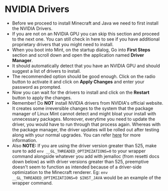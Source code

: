 # NVIDIA Drivers

- Before we proceed to install Minecraft and Java we need to first install the NVIDIA Drivers.
- If you are not on an NVIDIA GPU you can skip this section and proceed to the next one. You can still check in here to see if you have additional proprietary drivers that you might need to install.
- When you boot into Mint, on the startup dialog, Go into **First Steps** section and scroll down and open the application named **Driver Manager**.
- It should automatically detect that you have an NVIDIA GPU and should suggest a list of drivers to install.
- The recommended option should be good enough. Click on the radio button to activate it and click on **Apply Changes** and enter your password as prompted.
- Now you can wait for the drivers to install and click on the **Restart** button to apply the changes.
- Remember! Do **NOT** install NVIDIA drivers from NVIDIA's official website. It creates some irreversible changes to the system that the package manager of Linux Mint cannot detect and might bloat your install with unnecessary packages. Moreover, everytime you need to update the driver, you would have to run through that process again. Whereas with the package manager, the driver updates will be rolled out after testing along with your normal upgrades. You can refer [here](https://forums.developer.nvidia.com/t/stop-asking-simple-users-to-install-the-unfriendly-run-file/48586) for more information.
- Also **NOTE:** If you are using the driver version greater than 525, make sure to add `env __GL_THREADED_OPTIMIZATIONS=0` to your wrapper command alongside whatever you add with jemalloc (from resetti docs down below) as with driver versions greater than 525, preemptive doesn't seem to function as intended because of a driver-side optimization to the Minecraft renderer. Eg: `env __GL_THREADED_OPTIMIZATIONS=0 $INST_JAVA` would be an example of the wrapper command.
